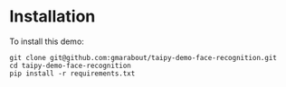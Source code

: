# Installation

To install this demo:

```
git clone git@github.com:gmarabout/taipy-demo-face-recognition.git
cd taipy-demo-face-recognition
pip install -r requirements.txt
```
